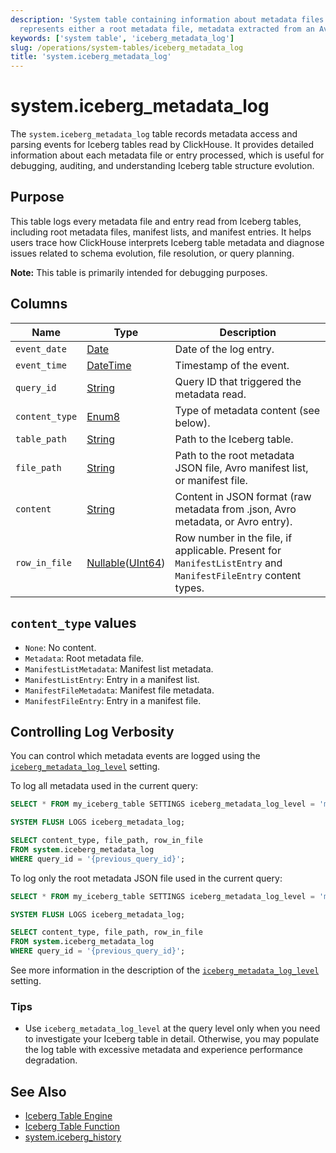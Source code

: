 ```yaml
---
description: 'System table containing information about metadata files read from Iceberg tables. Each entry
  represents either a root metadata file, metadata extracted from an Avro file, or an entry of some Avro file.'
keywords: ['system table', 'iceberg_metadata_log']
slug: /operations/system-tables/iceberg_metadata_log
title: 'system.iceberg_metadata_log'
---
```


# system.iceberg_metadata_log

The `system.iceberg_metadata_log` table records metadata access and parsing events for Iceberg tables read by ClickHouse. It provides detailed information about each metadata file or entry processed, which is useful for debugging, auditing, and understanding Iceberg table structure evolution.

## Purpose

This table logs every metadata file and entry read from Iceberg tables, including root metadata files, manifest lists, and manifest entries. It helps users trace how ClickHouse interprets Iceberg table metadata and diagnose issues related to schema evolution, file resolution, or query planning.

**Note:** This table is primarily intended for debugging purposes.

## Columns

| Name           | Type      | Description                                                                                   |
|----------------|-----------|----------------------------------------------------------------------------------------------|
| `event_date`   | [Date](../../sql-reference/data-types/date.md)      | Date of the log entry.                                                                       |
| `event_time`   | [DateTime](../../sql-reference/data-types/datetime.md)  | Timestamp of the event.                                                                      |
| `query_id`     | [String](../../sql-reference/data-types/string.md)    | Query ID that triggered the metadata read.                                                   |
| `content_type` | [Enum8](../../sql-reference/data-types/enum.md)     | Type of metadata content (see below).                                                        |
| `table_path`   | [String](../../sql-reference/data-types/string.md)    | Path to the Iceberg table.                                                                   |
| `file_path`    | [String](../../sql-reference/data-types/string.md)    | Path to the root metadata JSON file, Avro manifest list, or manifest file.                   |
| `content`      | [String](../../sql-reference/data-types/string.md)    | Content in JSON format (raw metadata from .json, Avro metadata, or Avro entry).              |
| `row_in_file`  | [Nullable](../../sql-reference/data-types/nullable.md)([UInt64](../../sql-reference/data-types/int-uint.md)) | Row number in the file, if applicable. Present for `ManifestListEntry` and `ManifestFileEntry` content types. |

## `content_type` values

- `None`: No content.
- `Metadata`: Root metadata file.
- `ManifestListMetadata`: Manifest list metadata.
- `ManifestListEntry`: Entry in a manifest list.
- `ManifestFileMetadata`: Manifest file metadata.
- `ManifestFileEntry`: Entry in a manifest file.

<SystemTableCloud/>

## Controlling Log Verbosity

You can control which metadata events are logged using the [`iceberg_metadata_log_level`](../../operations/settings/settings.md#iceberg_metadata_log_level) setting.

To log all metadata used in the current query:

```sql
SELECT * FROM my_iceberg_table SETTINGS iceberg_metadata_log_level = 'manifest_file_entry';

SYSTEM FLUSH LOGS iceberg_metadata_log;

SELECT content_type, file_path, row_in_file
FROM system.iceberg_metadata_log
WHERE query_id = '{previous_query_id}';
```

To log only the root metadata JSON file used in the current query:

```sql
SELECT * FROM my_iceberg_table SETTINGS iceberg_metadata_log_level = 'metadata';

SYSTEM FLUSH LOGS iceberg_metadata_log;

SELECT content_type, file_path, row_in_file
FROM system.iceberg_metadata_log
WHERE query_id = '{previous_query_id}';
```

See more information in the description of the [`iceberg_metadata_log_level`](../../operations/settings/settings.md#iceberg_metadata_log_level) setting.

### Tips

- Use `iceberg_metadata_log_level` at the query level only when you need to investigate your Iceberg table in detail. Otherwise, you may populate the log table with excessive metadata and experience performance degradation.

## See Also
- [Iceberg Table Engine](../../engines/table-engines/integrations/iceberg.md)
- [Iceberg Table Function](../../sql-reference/table-functions/iceberg.md)
- [system.iceberg_history](./iceberg_history.md)